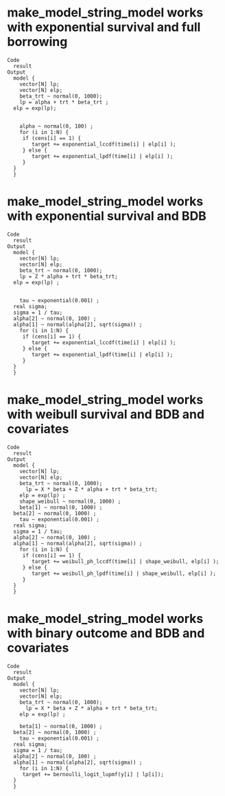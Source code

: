 # make_model_string_model works with exponential survival and full borrowing

    Code
      result
    Output
      model {
        vector[N] lp;
        vector[N] elp;
        beta_trt ~ normal(0, 1000);
        lp = alpha + trt * beta_trt ;
      elp = exp(lp);
        
        
        alpha ~ normal(0, 100) ;
        for (i in 1:N) {
         if (cens[i] == 1) {
            target += exponential_lccdf(time[i] | elp[i] );
         } else {
            target += exponential_lpdf(time[i] | elp[i] );
         }
      }
      }

# make_model_string_model works with exponential survival and BDB

    Code
      result
    Output
      model {
        vector[N] lp;
        vector[N] elp;
        beta_trt ~ normal(0, 1000);
        lp = Z * alpha + trt * beta_trt;
      elp = exp(lp) ;
        
        
        tau ~ exponential(0.001) ;
      real sigma;
      sigma = 1 / tau;
      alpha[2] ~ normal(0, 100) ;
      alpha[1] ~ normal(alpha[2], sqrt(sigma)) ;
        for (i in 1:N) {
         if (cens[i] == 1) {
            target += exponential_lccdf(time[i] | elp[i] );
         } else {
            target += exponential_lpdf(time[i] | elp[i] );
         }
      }
      }

# make_model_string_model works with weibull survival and BDB and covariates

    Code
      result
    Output
      model {
        vector[N] lp;
        vector[N] elp;
        beta_trt ~ normal(0, 1000);
          lp = X * beta + Z * alpha + trt * beta_trt;
        elp = exp(lp) ;
        shape_weibull ~ normal(0, 1000) ;
        beta[1] ~ normal(0, 1000) ;
      beta[2] ~ normal(0, 1000) ;
        tau ~ exponential(0.001) ;
      real sigma;
      sigma = 1 / tau;
      alpha[2] ~ normal(0, 100) ;
      alpha[1] ~ normal(alpha[2], sqrt(sigma)) ;
        for (i in 1:N) {
         if (cens[i] == 1) {
            target += weibull_ph_lccdf(time[i] | shape_weibull, elp[i] );
         } else {
            target += weibull_ph_lpdf(time[i] | shape_weibull, elp[i] );
         }
      }
      }

# make_model_string_model works with binary outcome and BDB and covariates

    Code
      result
    Output
      model {
        vector[N] lp;
        vector[N] elp;
        beta_trt ~ normal(0, 1000);
          lp = X * beta + Z * alpha + trt * beta_trt;
        elp = exp(lp) ;
        
        beta[1] ~ normal(0, 1000) ;
      beta[2] ~ normal(0, 1000) ;
        tau ~ exponential(0.001) ;
      real sigma;
      sigma = 1 / tau;
      alpha[2] ~ normal(0, 100) ;
      alpha[1] ~ normal(alpha[2], sqrt(sigma)) ;
        for (i in 1:N) {
         target += bernoulli_logit_lupmf(y[i] | lp[i]);
      }
      }

